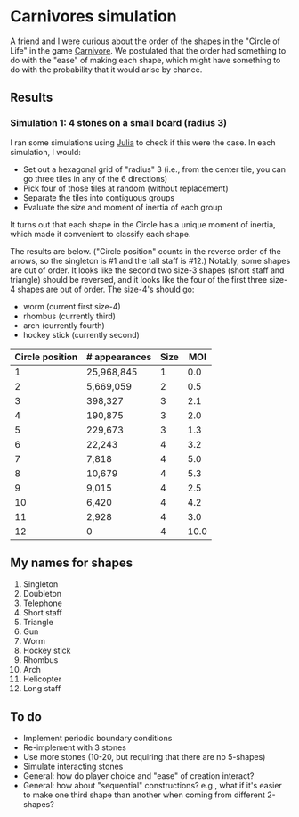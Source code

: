 # Carnivores simulation

A friend and I were curious about the order of the shapes in the "Circle of
Life" in the game [Carnivore](https://boardgamegeek.com/boardgame/184730/carnivores).  We
postulated that the order had something to do with the "ease" of making each
shape, which might have something to do with the probability that it would
arise by chance.

## Results

### Simulation 1: 4 stones on a small board (radius 3)

I ran some simulations using [Julia](http://julialang.org/) to check if this
were the case. In each simulation, I would:

- Set out a hexagonal grid of "radius" 3 (i.e., from the center tile, you can go three tiles in any of the 6 directions)
- Pick four of those tiles at random (without replacement)
- Separate the tiles into contiguous groups
- Evaluate the size and moment of inertia of each group

It turns out that each shape in the Circle has a unique moment of inertia,
which made it convenient to classify each shape.

The results are below. ("Circle position" counts in the reverse order of the
arrows, so the singleton is #1 and the tall staff is #12.) Notably, some shapes
are out of order. It looks like the second two size-3 shapes (short staff and triangle)
should be reversed, and it looks like the four of the first three size-4 shapes are out of order.
The size-4's should go:

- worm (current first size-4)
- rhombus (currently third)
- arch (currently fourth)
- hockey stick (currently second)

| Circle position | # appearances | Size | MOI  |
|-----------------|---------------|------|------|
| 1               | 25,968,845    | 1    | 0.0  |
| 2               | 5,669,059     | 2    | 0.5  |
| 3               | 398,327       | 3    | 2.1  |
| 4               | 190,875       | 3    | 2.0  |
| 5               | 229,673       | 3    | 1.3  |
| 6               | 22,243        | 4    | 3.2  |
| 7               | 7,818         | 4    | 5.0  |
| 8               | 10,679        | 4    | 5.3  |
| 9               | 9,015         | 4    | 2.5  |
| 10              | 6,420         | 4    | 4.2  |
| 11              | 2,928         | 4    | 3.0  |
| 12              | 0             | 4    | 10.0 |

## My names for shapes

1. Singleton
2. Doubleton
3. Telephone
4. Short staff
5. Triangle
6. Gun
7. Worm
8. Hockey stick
9. Rhombus
10. Arch
11. Helicopter
12. Long staff

## To do

- Implement periodic boundary conditions
- Re-implement with 3 stones
- Use more stones (10-20, but requiring that there are no 5-shapes)
- Simulate interacting stones
- General: how do player choice and "ease" of creation interact?
- General: how about "sequential" constructions? e.g., what if it's easier to make one third shape than another when coming from different 2-shapes?

